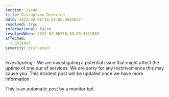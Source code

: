 ```yaml
---
section: issue
title: Disruption Detected
date: 2022-02-06T16:29:00.484583Z
resolved: true
informational: false
resolvedWhen: 2022-02-06T16:30:09.333190Z
affected:
  - Snikket
severity: disrupted
---
```

*Investigating* - We are investigating a potential issue that might affect the uptime of one our of services. We are sorry for any inconvenience this may cause you. This incident post will be updated once we have more information.

This is an automatic post by a monitor bot.
        